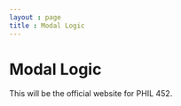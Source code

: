 ```yaml
---
layout : page
title : Modal Logic
---
```




# Modal Logic

This will be the official website for PHIL 452.

